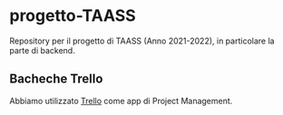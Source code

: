 # progetto-TAASS
Repository per il progetto di TAASS (Anno 2021-2022), in particolare la parte di backend.

## Bacheche Trello
Abbiamo utilizzato [Trello](https://trello.com/taass___) come app di Project Management.